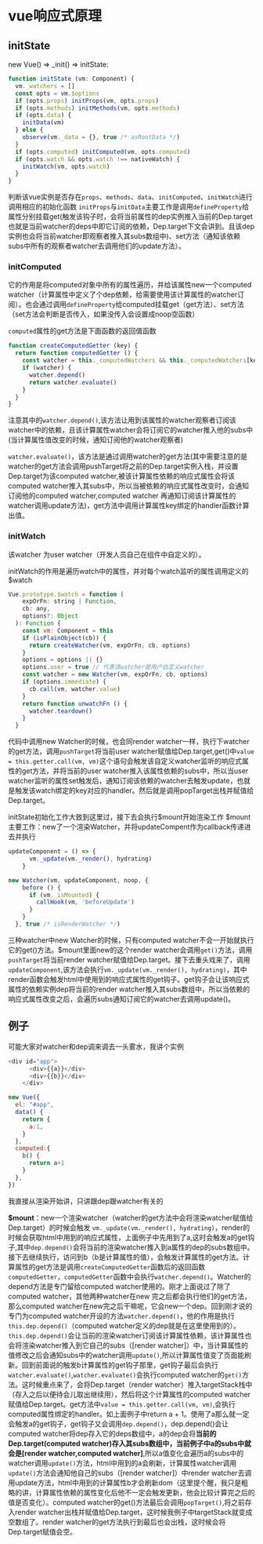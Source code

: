 # vue响应式原理
## initState
new Vue() => _init() => initState:
```javascript
function initState (vm: Component) {
  vm._watchers = []
  const opts = vm.$options
  if (opts.props) initProps(vm, opts.props)
  if (opts.methods) initMethods(vm, opts.methods)
  if (opts.data) {
    initData(vm)
  } else {
    observe(vm._data = {}, true /* asRootData */)
  }
  if (opts.computed) initComputed(vm, opts.computed)
  if (opts.watch && opts.watch !== nativeWatch) {
    initWatch(vm, opts.watch)
  }
}
```

判断该vue实例是否存在`props`、`methods`、`data`、`initComputed`、`initWatch`进行调用相应的初始化函数
`initProps`与`initData`主要工作是调用`defineProperty`给属性分别挂载get(触发该钩子时，会将当前属性的dep实例推入当前的Dep.target也就是当前watcher的deps中即它订阅的依赖，Dep.target下文会讲到。且该dep实例也会将当前watcher即观察者推入其subs数组中)、set方法（通知该依赖subs中所有的观察者watcher去调用他们的update方法）。

### **initComputed**
它的作用是将computed对象中所有的属性遍历，并给该属性new一个computed watcher（计算属性中定义了个dep依赖，给需要使用该计算属性的watcher订阅）。也会通过调用`defineProperty`给computed挂载get（get方法）、set方法（set方法会判断是否传入，如果没传入会设置成noop空函数）

`computed`属性的get方法是下面函数的返回值函数
```javascript
function createComputedGetter (key) {
  return function computedGetter () {
    const watcher = this._computedWatchers && this._computedWatchers[key]
    if (watcher) {
      watcher.depend()
      return watcher.evaluate()
    }
  }
}
```
注意其中的`watcher.depend()`,该方法让用到该属性的watcher观察者订阅该watcher中的依赖，且该计算属性watcher会将订阅它的watcher推入他的subs中(当计算属性值改变的时候，通知订阅他的watcher观察者)

`watcher.evaluate()`，该方法是通过调用watcher的get方法(其中需要注意的是watcher的get方法会调用pushTarget将之前的Dep.target实例入栈，并设置Dep.target为该computed watcher,被该计算属性依赖的响应式属性会将该computed watcher推入其subs中，所以当被依赖的响应式属性改变时，会通知订阅他的computed watcher,computed watcher 再通知订阅该计算属性的watcher调用update方法)，get方法中调用计算属性key绑定的handler函数计算出值。

### **initWatch**
该watcher 为user watcher（开发人员自己在组件中自定义的）。

initWatch的作用是遍历watch中的属性，并对每个watch监听的属性调用定义的$watch
```javascript
Vue.prototype.$watch = function (
    expOrFn: string | Function,
    cb: any,
    options?: Object
  ): Function {
    const vm: Component = this
    if (isPlainObject(cb)) {
      return createWatcher(vm, expOrFn, cb, options)
    }
    options = options || {}
    options.user = true // 代表该watcher是用户自定义watcher
    const watcher = new Watcher(vm, expOrFn, cb, options)
    if (options.immediate) {
      cb.call(vm, watcher.value)
    }
    return function unwatchFn () {
      watcher.teardown()
    }
  }
```
代码中调用new Watcher的时候，也会同render watcher一样，执行下watcher的get方法，调用`pushTarget`将当前user watcher赋值给Dep.target,get()中`value = this.getter.call(vm, vm)`这个语句会触发该自定义watcher监听的响应式属性的get方法，并将当前的user watcher推入该属性依赖的subs中，所以当user watcher监听的属性set触发后，通知订阅该依赖的watcher去触发update，也就是触发该watch绑定的key对应的handler。然后就是调用popTarget出栈并赋值给Dep.target。

initState初始化工作大致到这里过，接下去会执行$mount开始渲染工作
$mount主要工作：new了一个渲染Watcher，并将updateCompent作为callback传递进去并执行
```javascript
updateComponent = () => {
      vm._update(vm._render(), hydrating)
    }

new Watcher(vm, updateComponent, noop, {
    before () {
      if (vm._isMounted) {
        callHook(vm, 'beforeUpdate')
      }
    }
  }, true /* isRenderWatcher */)
```
三种watcher中new Watcher的时候，只有computed watcher不会一开始就执行它的get()方法。$mount里面new的这个render watcher会调用`get()`方法，调用`pushTarget`将当前render watcher赋值给Dep.target。接下去重头戏来了，调用`updateComponent`,该方法会执行`vm._update(vm._render(), hydrating)`，其中render函数会触发html中使用到的响应式属性的get钩子。get钩子会让该响应式属性的依赖实例dep将当前的render watcher推入其subs数组中，所以当依赖的响应式属性改变之后，会遍历subs通知订阅它的watcher去调用update()。

## 例子
可能大家对watcher和dep调来调去一头雾水，我讲个实例
```javascript
<div id="app">
      <div>{{a}}</div>
      <div>{{b}}</div>
    </div>

new Vue({
  el: "#app",
  data() {
    return {
      a:1,
    }
  },
  computed:{
    b() {
      return a+1
    }
  },
})
```
我直接从渲染开始讲，只讲跟dep跟watcher有关的

**$mount**：new一个渲染watcher（watcher的get方法中会将渲染watcher赋值给Dep.target）的时候会触发 `vm._update(vm._render(), hydrating)`，render的时候会获取html中用到的响应式属性，上面例子中先用到了a,这时会触发a的get钩子,其中`dep.depend()`会将当前的渲染watcher推入到a属性的dep的subs数组中。
接下去继续执行，访问到b（b是计算属性的值），会触发计算属性的get方法。计算属性的get方法是调用`createComputedGetter`函数后的返回函数`computedGetter`，`computedGetter`函数中会执行`watcher.depend()`。Watcher的depend方法是专门留给computed watcher使用的。刚才上面说过了除了computed watcher，其他两种watcher在new 完之后都会执行他们的get方法，那么computed watcher在new完之后干嘛呢，它会new一个dep。回到刚才说的专门为computed watcher开设的方法`watcher.depend()`，他的作用是执行`this.dep.depend()`（computed watcher定义的dep就是在这里使用到的）。`this.dep.depend()`会让当前的渲染watcher订阅该计算属性依赖，该计算属性也会将渲染watcher推入到它自己的subs（[render watcher]）中，当计算属性的值修改之后会通知subs中的watcher调用`update()`,所以计算属性值变了页面能刷新。回到前面说的触发b计算属性的get钩子那里，get钩子最后会执行`watcher.evaluate()`,`watcher.evaluate()`会执行computed watcher的`get()`方法。这时候重点来了，会将Dep.target（render watcher）推入targetStack栈中（存入之后以便待会儿取出继续用），然后将这个计算属性的computed watcher赋值给Dep.target。get方法中`value = this.getter.call(vm, vm)`,会执行computed属性绑定的handler。如上面例子中return a + 1。使用了a那么就一定会触发a的get钩子，get钩子又会调用`dep.depend()`，dep.depend()会让computed watcher将dep存入它的deps数组中，a的dep会将**当前的Dep.target(computed watcher)存入其subs数组中，当前例子中a的subs中就会是[render watcher,computed watcher]**,所以a值变化会遍历a的subs中的watcher调用`update()`方法，html中用到的a会刷新，计算属性watcher调用`update()`方法会通知他自己的subs（[render watcher]）中render watcher去调用update方法，html中用到的计算属性b才会刷新dom（这里提个醒，我只是粗略的讲，计算属性依赖的属性变化后他不一定会触发更新，他会比较计算完之后的值是否变化）。computed watcher的get()方法最后会调用`popTarget()`,将之前存入render watcher出栈并赋值给Dep.target，这时候我例子中targetStack就变成空数组了。render watcher的get方法执行到最后也会出栈，这时候会将Dep.target赋值会空。